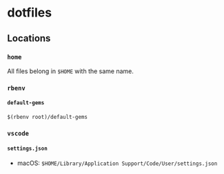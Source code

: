 # dotfiles

## Locations

### `home`

All files belong in `$HOME` with the same name.

### `rbenv`

#### `default-gems`

`$(rbenv root)/default-gems`

### `vscode`

#### `settings.json`

- macOS: `$HOME/Library/Application Support/Code/User/settings.json`
